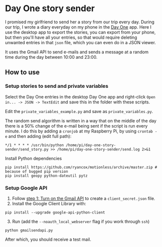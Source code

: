 # Day One story sender

I promised my girlfriend to send her a story from our trip every day. During our trip, I wrote a diary everyday on my phone in the [Day One](http://dayoneapp.com/) app. Here I use the desktop app to export the stories, you can export from your phone, but then you'll have all your entries, so that would require deleting unwanted entries in that `json` file, which you can even do in a JSON viewer.

It uses the Gmail API to send e-mails and sends a message at a random time during the day between 10:00 and 23:00.

## How to use
### Setup stories to send and private variables
Select the Day One entries in the desktop Day One app and right-click `Open in... -> JSON -> TextEdit` and save this in the folder with these scripts.

Edit the `private_variables_example.py` and save as `private_variables.py`.

The random send algorithm is written in a way that on the middle of the day there is a 50% change of the e-mail being sent if the script is run every minute. I do this by adding a `cronjob` at my Raspberry Pi, by using `crontab -e` and then adding (edit full path):
```
*/1 * * * * /usr/bin/python /home/pi/day-one-story-sender/send_story.py >> /home/pi/day-one-story-sender/send.log 2>&1
```

Install Python dependencies
```
pip install https://github.com/ryancox/motionless/archive/master.zip # because of bugged pip version
pip install geopy python-dateutil pytz
```

### Setup Google API
1. Follow [step 1: Turn on the Gmail API](https://developers.google.com/gmail/api/quickstart/python#step_1_turn_on_the_api_name) to create a `client_secret.json` file.
2. Install the Google Client Library with:
```
pip install --upgrade google-api-python-client
```
3. Run (add the `--noauth_local_webserver` flag if you work through `ssh`)
```
python gmailsendapi.py
```
After which, you should receive a test mail.
